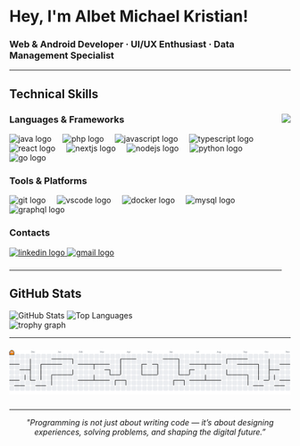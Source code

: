 <div align="left">

# Hey, I'm Albet Michael Kristian!
### Web & Android Developer · UI/UX Enthusiast · Data Management Specialist

</div>

---

## Technical Skills
###

<img align="right" height="300" src="https://media.giphy.com/media/v1.Y2lkPTc5MGI3NjExdXRqNWZyd21qejNoZWl6MWV2bjI5YWpudnNpa2Q4eWtpdjBic3g3MyZlcD12MV9pbnRlcm5hbF9naWZfYnlfaWQmY3Q9Zw/LmNwrBhejkK9EFP504/giphy.gif" />

###

<div align="left">
  <h3>Languages & Frameworks</h3>
  <img src="https://cdn.jsdelivr.net/gh/devicons/devicon/icons/java/java-original.svg" height="40" alt="java logo"  />
  <img width="12" />
  <img src="https://cdn.jsdelivr.net/gh/devicons/devicon/icons/php/php-original.svg" height="40" alt="php logo"  />
  <img width="12" />
  <img src="https://cdn.jsdelivr.net/gh/devicons/devicon/icons/javascript/javascript-original.svg" height="40" alt="javascript logo"  />
  <img width="12" />
  <img src="https://cdn.jsdelivr.net/gh/devicons/devicon/icons/typescript/typescript-original.svg" height="40" alt="typescript logo"  />
  <img width="12" />
  <img src="https://cdn.jsdelivr.net/gh/devicons/devicon/icons/react/react-original.svg" height="40" alt="react logo"  />
  <img width="12" />
  <img src="https://cdn.jsdelivr.net/gh/devicons/devicon/icons/nextjs/nextjs-original.svg" height="40" alt="nextjs logo"  />
  <img width="12" />
  <img src="https://cdn.jsdelivr.net/gh/devicons/devicon/icons/nodejs/nodejs-original.svg" height="40" alt="nodejs logo"  />
  <img width="12" />
  <img src="https://cdn.jsdelivr.net/gh/devicons/devicon/icons/python/python-original.svg" height="40" alt="python logo"  />
  <img width="12" />
  <img src="https://cdn.jsdelivr.net/gh/devicons/devicon/icons/go/go-original.svg" height="40" alt="go logo"  />
  <img width="12" />

  <h3>Tools & Platforms</h3>
  <img src="https://cdn.jsdelivr.net/gh/devicons/devicon/icons/git/git-original.svg" height="40" alt="git logo"  />
  <img width="12" />
  <img src="https://cdn.jsdelivr.net/gh/devicons/devicon/icons/vscode/vscode-original.svg" height="40" alt="vscode logo"  />
  <img width="12" />
  <img src="https://cdn.jsdelivr.net/gh/devicons/devicon/icons/docker/docker-original.svg" height="40" alt="docker logo"  />
  <img width="12" />
  <img src="https://cdn.jsdelivr.net/gh/devicons/devicon/icons/mysql/mysql-original.svg" height="40" alt="mysql logo"  />
  <img width="12" />
  <img src="https://cdn.jsdelivr.net/gh/devicons/devicon/icons/graphql/graphql-plain.svg" height="40" alt="graphql logo"  />
</div>

###

<h3>Contacts</h3>
<div align="left">
  <a href="https://www.linkedin.com/in/albet-michael-kristian">
    <img src="https://img.shields.io/static/v1?message=LinkedIn&logo=linkedin&label=&color=0077B5&logoColor=white&labelColor=&style=for-the-badge" height="35" alt="linkedin logo"  />
  </a>
  <a href="mailto:albertmichael221@gmail.com">
    <img src="https://img.shields.io/static/v1?message=Gmail&logo=gmail&label=&color=D14836&logoColor=white&labelColor=&style=for-the-badge" height="35" alt="gmail logo"  />
  </a>
</div>

###

---

## GitHub Stats

<div align="left">
  <img src="https://github-readme-stats.vercel.app/api?username=4lDev&show_icons=true&theme=dracula&hide_border=true&rank_icon=github" alt="GitHub Stats" />
  <img src="https://github-readme-stats.vercel.app/api/top-langs/?username=4lDev&layout=compact&theme=dracula&hide_border=true" alt="Top Languages" />
  <br>
  <img src="https://github-profile-trophy.vercel.app?username=4lDev&theme=dracula&hide_border=true&no-bg=true&column=-1&row=1" alt="trophy graph" />
</div>

---

###

<picture>
  <source media="(prefers-color-scheme: dark)" srcset="https://raw.githubusercontent.com/4lDev/4lDev/output/pacman-contribution-graph-dark.svg">
  <source media="(prefers-color-scheme: light)" srcset="https://raw.githubusercontent.com/4lDev/4lDev/output/pacman-contribution-graph.svg">
  <img alt="pacman contribution graph" src="https://raw.githubusercontent.com/4lDev/4lDev/output/pacman-contribution-graph.svg">
</picture>

###

---

<div align="center">

_"Programming is not just about writing code — it’s about designing experiences, solving problems, and shaping the digital future.”_

</div>
